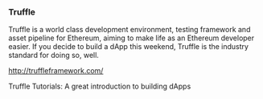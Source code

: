 ### Truffle

Truffle is a world class development environment, testing framework and asset pipeline for Ethereum, aiming to make life as an Ethereum developer easier. If you decide to build a dApp this weekend, Truffle is the industry standard for doing so, well.

http://truffleframework.com/

​Truffle Tutorials: A great introduction to building dApps
